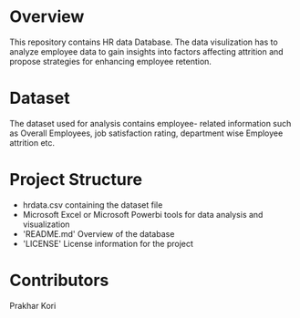 # Overview 
This repository contains HR data Database. 
The data visulization has to  analyze employee data to gain insights into factors affecting attrition and propose strategies for enhancing employee retention.

# Dataset
The dataset used for analysis contains employee- related information such as Overall Employees, job satisfaction rating, department wise Employee attrition etc.

# Project Structure
  - hrdata.csv containing the dataset file
  - Microsoft Excel or Microsoft Powerbi tools for data analysis and visualization
  - 'README.md' Overview of the database
  - 'LICENSE' License information for the project
 

# Contributors
 Prakhar Kori
